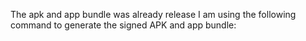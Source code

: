 The apk and app bundle was already release
I am using the following command to generate the signed APK and app bundle: